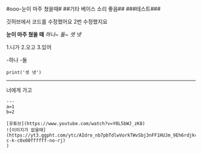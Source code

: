 #ooo-눈이 마주 쳤을때#
##기타 베이스 소리 좋음##
###테스트###

깃허브에서 코드를 수정했어요
2번 수정했지요

**눈이 마주 쳤을 때**
*하나~ 둘~ 셋 넷*

1.니가
2.오고
3.있어

-하나
-둘

`print('셋 넷')`

---
너에게
가고
~~~있어~~~
---
a=1
b=2

[유튜브](https://www.youtube.com/watch?v=Y0L5bWJ_zK8)
![이미지가 없을때](https://yt3.ggpht.com/ytc/AIdro_nb7pbTdlwVorkTWvSbj3nFF1HUJm_9Eh6rdjkvjuoEuLM=s48-c-k-c0x00ffffff-no-rj)
)
